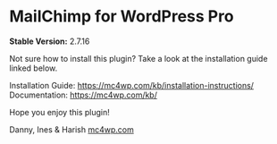 # MailChimp for WordPress Pro

__Stable Version:__ 2.7.16

Not sure how to install this plugin? Take a look at the installation guide linked below. 

Installation Guide: https://mc4wp.com/kb/installation-instructions/
Documentation: https://mc4wp.com/kb/

Hope you enjoy this plugin!

Danny, Ines & Harish
[mc4wp.com](https://mc4wp.com)